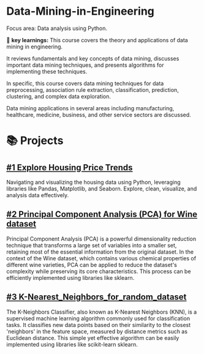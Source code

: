 # Data-Mining-in-Engineering

Focus area: Data analysis using Python.

🔑 **key learnings:**
This course covers the theory and applications of data mining in
engineering.

It reviews fundamentals and key concepts of data
mining, discusses important data mining techniques, and presents
algorithms for implementing these techniques. 

In specific, this course covers data mining techniques for data preprocessing, association rule
extraction, classification, prediction, clustering, and complex data
exploration. 

Data mining applications in several areas including
manufacturing, healthcare, medicine, business, and other service
sectors are discussed.

# 📚 Projects

## [#1 Explore Housing Price Trends](https://github.com/yvt-ee/Data-Mining-in-Engineering/blob/main/%231%20Explore%20Housing%20Market.ipynb)

Navigating and visualizing the housing data using Python, leveraging libraries like Pandas, Matplotlib, and Seaborn. Explore, clean, visualize, and analysis data effectively.


## [#2 Principal Component Analysis (PCA) for Wine dataset](https://github.com/yvt-ee/Data-Mining-in-Engineering/blob/main/%232%20PCA%20for%20Wine%20dataset.ipynb)
Principal Component Analysis (PCA) is a powerful dimensionality reduction technique that transforms a large set of variables into a smaller set, retaining most of the essential information from the original dataset. In the context of the Wine dataset, which contains various chemical properties of different wine varieties, PCA can be applied to reduce the dataset's complexity while preserving its core characteristics. This process can be efficiently implemented using libraries like sklearn.

## [#3 K-Nearest_Neighbors_for_random_dataset](https://github.com/yvt-ee/Data-Mining-in-Engineering/blob/main/%233%20K-Nearest_Neighbors_for_random_dataset.ipynb)
The K-Neighbors Classifier, also known as K-Nearest Neighbors (KNN), is a supervised machine learning algorithm commonly used for classification tasks. It classifies new data points based on their similarity to the closest 'neighbors' in the feature space, measured by distance metrics such as Euclidean distance. This simple yet effective algorithm can be easily implemented using libraries like scikit-learn sklearn.
